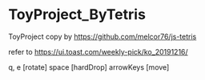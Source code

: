# ToyProject_ByTetris
ToyProject
copy by https://github.com/melcor76/js-tetris

refer to https://ui.toast.com/weekly-pick/ko_20191216/

q, e [rotate]
space [hardDrop]
arrowKeys [move]
